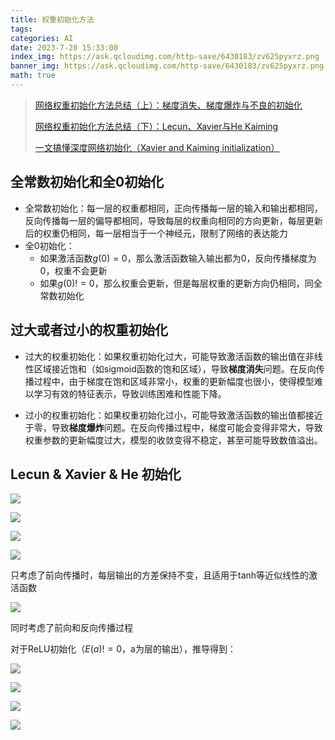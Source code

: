 ```yaml
---
title: 权重初始化方法
tags: 
categories: AI
date: 2023-7-20 15:33:00
index_img: https://ask.qcloudimg.com/http-save/6430183/zv625pyxrz.png
banner_img: https://ask.qcloudimg.com/http-save/6430183/zv625pyxrz.png
math: true
---
```


> [网络权重初始化方法总结（上）：梯度消失、梯度爆炸与不良的初始化](https://cloud.tencent.com/developer/article/1535198)
>
> [网络权重初始化方法总结（下）：Lecun、Xavier与He Kaiming](https://cloud.tencent.com/developer/article/1542736)
>
> [一文搞懂深度网络初始化（Xavier and Kaiming initialization）](https://cloud.tencent.com/developer/article/1587082)



## 全常数初始化和全0初始化

- 全常数初始化：每一层的权重都相同，正向传播每一层的输入和输出都相同，反向传播每一层的偏导都相同，导致每层的权重向相同的方向更新，每层更新后的权重仍相同，每一层相当于一个神经元，限制了网络的表达能力
- 全0初始化：
  - 如果激活函数$g(0)=0$，那么激活函数输入输出都为0，反向传播梯度为0，权重不会更新
  - 如果$g(0)!=0$，那么权重会更新，但是每层权重的更新方向仍相同，同全常数初始化



## 过大或者过小的权重初始化

- 过大的权重初始化：如果权重初始化过大，可能导致激活函数的输出值在非线性区域接近饱和（如sigmoid函数的饱和区域），导致**梯度消失**问题。在反向传播过程中，由于梯度在饱和区域非常小，权重的更新幅度也很小，使得模型难以学习有效的特征表示，导致训练困难和性能下降。

- 过小的权重初始化：如果权重初始化过小，可能导致激活函数的输出值都接近于零，导致**梯度爆炸**问题。在反向传播过程中，梯度可能会变得非常大，导致权重参数的更新幅度过大，模型的收敛变得不稳定，甚至可能导致数值溢出。



## Lecun & Xavier & He 初始化

![](https://ask.qcloudimg.com/http-save/6430183/zv625pyxrz.png)

![](http://longls777.oss-cn-beijing.aliyuncs.com/img/image-20230720161215768.png)

![](http://longls777.oss-cn-beijing.aliyuncs.com/img/image-20230720161255168.png)

![](http://longls777.oss-cn-beijing.aliyuncs.com/img/image-20230720161334461.png)

只考虑了前向传播时，每层输出的方差保持不变，且适用于tanh等近似线性的激活函数

![](http://longls777.oss-cn-beijing.aliyuncs.com/img/image-20230720161527662.png)

同时考虑了前向和反向传播过程



对于ReLU初始化（$E(a) != 0$，a为层的输出），推导得到：

![](http://longls777.oss-cn-beijing.aliyuncs.com/img/image-20230720161807743.png)

![](http://longls777.oss-cn-beijing.aliyuncs.com/img/image-20230720162156491.png)

![](http://longls777.oss-cn-beijing.aliyuncs.com/img/image-20230720162213255.png)

![](http://longls777.oss-cn-beijing.aliyuncs.com/img/image-20230720162308741.png)